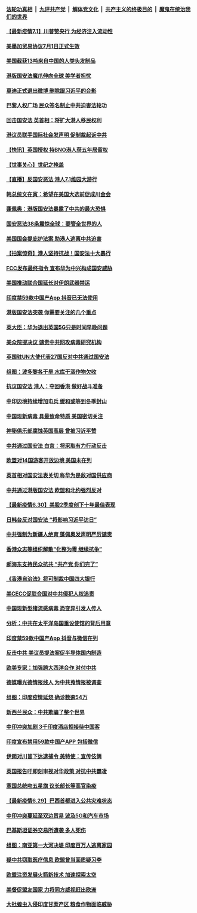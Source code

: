 ####  [法轮功真相](../../../../basic/blob/master/README.md?t=07020502) &nbsp;|&nbsp; [九评共产党](../../../../9ping.md/blob/master/README.md?t=07020502) &nbsp;|&nbsp; [解体党文化](../../../../jtdwh.md/blob/master/README.md?t=07020502)  &nbsp;|&nbsp; [共产主义的终极目的](../../../../gczydzjmd.md/blob/master/README.md?t=07020502) &nbsp;|&nbsp; [魔鬼在统治我们的世界](../../../../mgztzwmdsj.md/blob/master/README.md?t=07020502) 

#### [【最新疫情7.1】川普赞央行 为经济注入流动性](../pages/nsc418/n12223137.md?t=07020502) 

#### [美墨加贸易协议7月1日正式生效](../pages/nsc418/n12225352.md?t=07020502) 

#### [美国截获13吨来自中国的人类头发制品](../pages/nsc418/n12225251.md?t=07020502) 

#### [港版国安法魔爪伸向全球 美学者担忧](../pages/nsc418/n12225012.md?t=07020502) 

#### [莫迪正式退出微博 删除跟习近平的合影](../pages/nsc418/n12225068.md?t=07020502) 

#### [巴黎人权广场 民众签名制止中共迫害法轮功](../pages/nsc418/n12221674.md?t=07020502) 

#### [回击国安法 英首相：将扩大港人移民权利](../pages/nsc418/n12224764.md?t=07020502) 

#### [港议员联手国际社会发声明 促制裁起诉中共](../pages/nsc418/n12224652.md?t=07020502) 

#### [【快讯】英国授权 持BNO港人获五年居留权](../pages/nsc418/n12224889.md?t=07020502) 

#### [【世事关心】世纪之掩盖](../pages/nsc418/n12223498.md?t=07020502) 

#### [【直播】反国安恶法 港人7.1维园大游行](../pages/nsc418/n12219819.md?t=07020502) 

#### [韩总统文在寅：希望在美国大选前促成川金会](../pages/nsc418/n12224373.md?t=07020502) 

#### [蓬佩奥：港版国安法暴露了中共的最大恐惧](../pages/nsc418/n12224268.md?t=07020502) 

#### [国安恶法38条震惊全球：要管全世界的人](../pages/nsc418/n12224164.md?t=07020502) 

#### [美国国会提庇护法案 助港人逃离中共迫害](../pages/nsc418/n12223603.md?t=07020502) 

#### [【拍案惊奇】港人坚持抗战！国安法十大暴行](../pages/nsc418/n12223602.md?t=07020502) 

#### [FCC发布最终指令 宣布华为中兴构成国安威胁](../pages/nsc418/n12222824.md?t=07020502) 

#### [美国推动联合国延长对伊朗武器禁运](../pages/nsc418/n12223133.md?t=07020502) 

#### [印度禁59款中国产App 抖音已无法使用](../pages/nsc418/n12223148.md?t=07020502) 

#### [港版国安法突袭 你需要关注的几个重点](../pages/nsc418/n12222881.md?t=07020502) 

#### [英大臣：华为退出英国5G只是时间早晚问题](../pages/nsc418/n12223030.md?t=07020502) 

#### [美众院提决议 谴责中共网攻病毒研究机构](../pages/nsc418/n12223006.md?t=07020502) 

#### [英国驻UN大使代表27国反对中共通过国安法](../pages/nsc418/n12222760.md?t=07020502) 

#### [组图：波多黎各干旱 水库干涸作物欠收](../pages/nsc418/n12221649.md?t=07020502) 

#### [抗议国安法 港人：夺回香港 做好战斗准备](../pages/nsc418/n12222716.md?t=07020502) 

#### [中印边境持续增加屯兵 缓和或等到冬季封山](../pages/nsc418/n12222557.md?t=07020502) 

#### [中国现新病毒 具最致命特质 美国密切关注](../pages/nsc418/n12222596.md?t=07020502) 

#### [神秘俱乐部腐蚀英国高层 曾被习近平赞](../pages/nsc418/n12222573.md?t=07020502) 

#### [中共通过国安法 白宫：将采取有力行动反击](../pages/nsc418/n12222567.md?t=07020502) 

#### [欧盟对14国游客开放边境 美国未在列](../pages/nsc418/n12222348.md?t=07020502) 

#### [英首相对国安法表关切 称华为是敌对国供应商](../pages/nsc418/n12222449.md?t=07020502) 

#### [中共通过港版国安法 欧盟和北约强烈反对](../pages/nsc418/n12222076.md?t=07020502) 

#### [【最新疫情6.30】美股2季度创下十年最佳表现](../pages/nsc418/n12220711.md?t=07020502) 

#### [日韩台反对国安法 “将影响习近平访日”](../pages/nsc418/n12221801.md?t=07020502) 

#### [中共强制为新疆人绝育 蓬佩奥发声明严厉谴责](../pages/nsc418/n12221779.md?t=07020502) 

#### [香港众志等组织解散“化整为零 继续抗争”](../pages/nsc418/n12221597.md?t=07020502) 

#### [郝海东支持民众抗共 “共产党 你们完了”](../pages/nsc418/n12221534.md?t=07020502) 

#### [《香港自治法》将可制裁中国四大银行](../pages/nsc418/n12221322.md?t=07020502) 

#### [美CECC促联合国对中共侵犯人权追责](../pages/nsc418/n12221191.md?t=07020502) 

#### [中国现新型猪流感病毒 恐变异引发人传人](../pages/nsc418/n12220958.md?t=07020502) 

#### [分析：中共在太平洋岛国重设使馆的背后用意](../pages/nsc418/n12220282.md?t=07020502) 

#### [印度禁59款中国产App 抖音与微信在列](../pages/nsc418/n12220539.md?t=07020502) 

#### [反击中共  美议员提法案促半导体国内制造](../pages/nsc418/n12220479.md?t=07020502) 

#### [欧美专家：加强跨大西洋合作 对付中共](../pages/nsc418/n12220420.md?t=07020502) 

#### [德媒曝光德情报线人 为中共蒐情报被调查](../pages/nsc418/n12219959.md?t=07020502) 

#### [组图：印度疫情延烧 确诊数逾54万](../pages/nsc418/n12219019.md?t=07020502) 

#### [新西兰民众：中共欺骗了整个世界](../pages/nsc418/n12219388.md?t=07020502) 

#### [中印冲突加剧 3千印度酒店拒接待中国客](../pages/nsc418/n12220108.md?t=07020502) 

#### [印度宣布禁用59款中国产APP 包括微信](../pages/nsc418/n12220183.md?t=07020502) 

#### [伊朗对川普下达逮捕令 美特使：宣传伎俩](../pages/nsc418/n12220063.md?t=07020502) 

#### [英国报告吁即刻审视对华政策 对抗中共霸凌](../pages/nsc418/n12220075.md?t=07020502) 

#### [塞国总统吻五星旗 议长部长等高官染疫](../pages/nsc418/n12219918.md?t=07020502) 

#### [【最新疫情6.29】巴西首都进入公共灾难状态](../pages/nsc418/n12215001.md?t=07020502) 

#### [中印冲突蔓延至双边贸易 波及5G和汽车市场](../pages/nsc418/n12219705.md?t=07020502) 

#### [巴基斯坦证券交易所遭袭 多人死伤](../pages/nsc418/n12219225.md?t=07020502) 

#### [组图：南亚第一大河决堤 印度百万人逃离家园](../pages/nsc418/n12219391.md?t=07020502) 

#### [疑中共窃取医疗信息 欧盟曾当面质疑习李](../pages/nsc418/n12219204.md?t=07020502) 

#### [欧盟注资发展火箭新技术 加速探索太空](../pages/nsc418/n12219018.md?t=07020502) 

#### [美督促盟友国家 力将同方威视赶出欧洲](../pages/nsc418/n12217695.md?t=07020502) 

#### [大批蝗虫入侵印度甘蔗产区 粮食作物面临威胁](../pages/nsc418/n12218835.md?t=07020502) 

